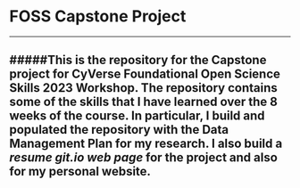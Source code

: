 # FOSS Capstone Project

---
#####This is the repository for the Capstone project for CyVerse Foundational Open Science Skills 2023 Workshop. The repository contains some of the skills that I have learned over the 8 weeks of the course. In particular, I build and populated the repository with the Data Management Plan for my research. I also build a _resume git.io web page_ for the project and also for my personal website.
---



